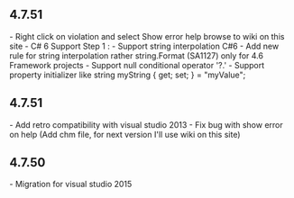 <H2>4.7.51</H2>
    - Right click on violation and select Show error help browse to wiki on this site
    - C# 6 Support Step 1 :
        - Support string interpolation C#6
        - Add new rule for string interpolation rather string.Format (SA1127) only for 4.6 Framework projects
        - Support null conditional operator '?.'
        - Support property initializer like string myString { get; set; } = "myValue";

<H2>4.7.51</H2>
    - Add retro compatibility with visual studio 2013
    - Fix bug with show error on help (Add chm file, for next version I'll use wiki on this site)

<H2>4.7.50</H2>
    - Migration for visual studio 2015 
